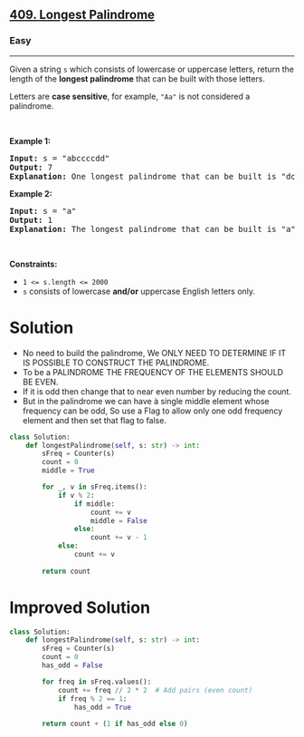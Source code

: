 <h2><a href="https://leetcode.com/problems/longest-palindrome">409. Longest Palindrome</a></h2><h3>Easy</h3><hr><p>Given a string <code>s</code> which consists of lowercase or uppercase letters, return the length of the <strong>longest <span data-keyword="palindrome-string">palindrome</span></strong>&nbsp;that can be built with those letters.</p>

<p>Letters are <strong>case sensitive</strong>, for example, <code>&quot;Aa&quot;</code> is not considered a palindrome.</p>

<p>&nbsp;</p>
<p><strong class="example">Example 1:</strong></p>

<pre>
<strong>Input:</strong> s = &quot;abccccdd&quot;
<strong>Output:</strong> 7
<strong>Explanation:</strong> One longest palindrome that can be built is &quot;dccaccd&quot;, whose length is 7.
</pre>

<p><strong class="example">Example 2:</strong></p>

<pre>
<strong>Input:</strong> s = &quot;a&quot;
<strong>Output:</strong> 1
<strong>Explanation:</strong> The longest palindrome that can be built is &quot;a&quot;, whose length is 1.
</pre>

<p>&nbsp;</p>
<p><strong>Constraints:</strong></p>

<ul>
	<li><code>1 &lt;= s.length &lt;= 2000</code></li>
	<li><code>s</code> consists of lowercase <strong>and/or</strong> uppercase English&nbsp;letters only.</li>
</ul>

# Solution 
* No need to build the palindrome, We ONLY NEED TO DETERMINE IF IT IS POSSIBLE TO CONSTRUCT THE PALINDROME. 
* To be a PALINDROME THE FREQUENCY OF THE ELEMENTS SHOULD BE EVEN. 
* If it is odd then change that to near even number by reducing the count. 
* But in the palindrome we can have à single middle element whose frequency can be odd, So use a Flag to allow only one odd frequency element and then set that flag to false. 


```python
class Solution:
    def longestPalindrome(self, s: str) -> int:
        sFreq = Counter(s)
        count = 0
        middle = True

        for _, v in sFreq.items():
            if v % 2:
                if middle: 
                    count += v
                    middle = False
                else:
                    count += v - 1
            else: 
                count += v
        
        return count
```

# Improved Solution 
```python
class Solution:
    def longestPalindrome(self, s: str) -> int:
        sFreq = Counter(s)
        count = 0
        has_odd = False

        for freq in sFreq.values():
            count += freq // 2 * 2  # Add pairs (even count)
            if freq % 2 == 1:
                has_odd = True
        
        return count + (1 if has_odd else 0)
```
